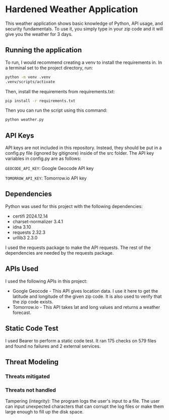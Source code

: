 # Hardened Weather Application
This weather application shows basic knowledge of Python, API usage, and security fundamentals. To use it, you simply type in your zip code and it will give you the weather for 3 days.

## Running the application
To run, I would recommend creating a venv to install the requirements in. In a terminal set to the project directory, run:
```bash
python -m venv .venv
.venv/scripts/activate
```

Then, install the requirements from requirements.txt:
```bash
pip install -r requirements.txt
```

Then you can run the script using this command:
```bash
python weather.py
```

## API Keys
API keys are not included in this repository. Instead, they should be put in a config.py file (ignored by gitignore) inside of the src folder. The API key variables in config.py are as follows:

`GEOCODE_API_KEY`: Google Geocode API key

`TOMORROW_API_KEY`: Tomorrow.io API key

## Dependencies
Python was used for this project with the following dependencies:
- certifi 2024.12.14
- charset-normalizer 3.4.1
- idna 3.10
- requests 2.32.3
- urllib3 2.3.0

I used the requests package to make the API requests. The rest of the dependencies are needed by the requests package.

## APIs Used
I used the following APIs in this project:
- Google Geocode - This API gives location data. I use it here to get the latitude and longitude of the given zip code. It is also used to verify that the zip code exists.
- Tomorrow.io - This API takes lat and long values and returns a weather forecast.

## Static Code Test
I used Bearer to perform a static code test. It ran 175 checks on 579 files and found no failures and 2 external services.

## Threat Modeling
### Threats mitigated


### Threats not handled
Tampering (integrity): The program logs the user's input to a file. The user can input unexpected characters that can corrupt the log files or make them large enough to fill up the disk space.